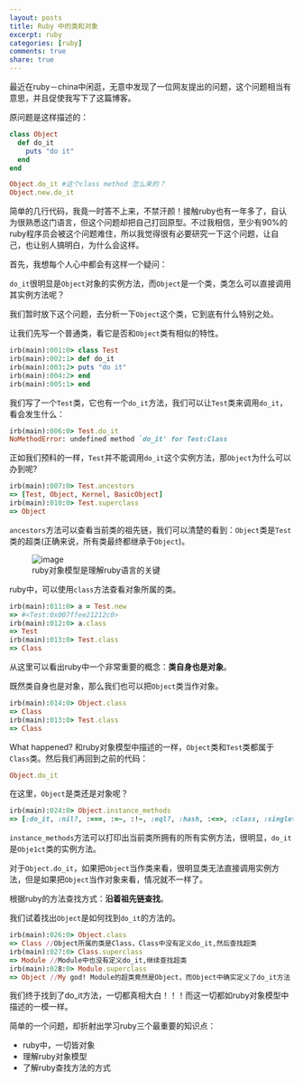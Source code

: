 ```yaml
---
layout: posts
title: Ruby 中的类和对象
excerpt: ruby
categories: [ruby]
comments: true
share: true
---
```


最近在ruby－china中闲逛，无意中发现了一位网友提出的问题，这个问题相当有意思，并且促使我写下了这篇博客。

原问题是这样描述的：

```ruby
class Object
  def do_it
    puts "do it"
  end
end

Object.do_it #这个class method 怎么来的？
Object.new.do_it
```

简单的几行代码，我竟一时答不上来，不禁汗颜！接触ruby也有一年多了，自认为很熟悉这门语言，但这个问题却把自己打回原型。不过我相信，至少有90%的ruby程序员会被这个问题难住，所以我觉得很有必要研究一下这个问题，让自己，也让别人搞明白，为什么会这样。

首先，我想每个人心中都会有这样一个疑问：

`do_it`很明显是`Object`对象的实例方法，而`Object`是一个类，类怎么可以直接调用其实例方法呢？

我们暂时放下这个问题，去分析一下`Object`这个类，它到底有什么特别之处。

让我们先写一个普通类，看它是否和`Object`类有相似的特性。

```ruby
irb(main):001:0> class Test
irb(main):002:1> def do_it
irb(main):003:2> puts "do it"
irb(main):004:2> end
irb(main):005:1> end
```

我们写了一个`Test`类，它也有一个`do_it`方法，我们可以让`Test`类来调用`do_it`，看会发生什么：

```ruby
irb(main):006:0> Test.do_it
NoMethodError: undefined method `do_it' for Test:Class
```

正如我们预料的一样，`Test`并不能调用`do_it`这个实例方法，那`Object`为什么可以办到呢?

```ruby
irb(main):007:0> Test.ancestors
=> [Test, Object, Kernel, BasicObject]
irb(main):010:0> Test.superclass
=> Object
```

`ancestors`方法可以查看当前类的祖先链，我们可以清楚的看到：`Object`类是`Test`类的超类(正确来说，所有类最终都继承于`Object`)。

<figure>
  <img src="/images/Ruby_object_model.png" alt="image">
  <figcaption>ruby对象模型是理解ruby语言的关键</figcaption>
</figure>

ruby中，可以使用`class`方法查看对象所属的类。

```ruby
irb(main):011:0> a = Test.new
=> #<Test:0x007ffee21212c0>
irb(main):012:0> a.class
=> Test
irb(main):013:0> Test.class
=> Class
```

从这里可以看出ruby中一个非常重要的概念：**类自身也是对象**。

既然类自身也是对象，那么我们也可以把`Object`类当作对象。

```ruby
irb(main):014:0> Object.class
=> Class
irb(main):013:0> Test.class
=> Class
```

What happened? 和ruby对象模型中描述的一样，`Object`类和`Test`类都属于`Class`类。然后我们再回到之前的代码：

```ruby
Object.do_it
```

在这里，`Object`是类还是对象呢？

```ruby
irb(main):024:0> Object.instance_methods
=> [:do_it, :nil?, :===, :=~, :!~, :eql?, :hash, :<=>, :class, :singleton_class, :clone, :dup, :taint, :tainted?, :untaint, :untrust, :untrusted?, :trust, :freeze, :frozen?, :to_s, :inspect, :methods, :singleton_methods, :protected_methods, :private_methods, :public_methods, :instance_variables, :instance_variable_get, :instance_variable_set, :instance_variable_defined?, :remove_instance_variable, :instance_of?, :kind_of?, :is_a?, :tap, :send, :public_send, :respond_to?, :extend, :display, :method, :public_method, :singleton_method, :define_singleton_method, :object_id, :to_enum, :enum_for, :==, :equal?, :!, :!=, :instance_eval, :instance_exec, :__send__, :__id__]
```

`instance_methods`方法可以打印出当前类所拥有的所有实例方法，很明显，`do_it`是`Obje1ct`类的实例方法。

对于`Object.do_it`，如果把`Object`当作类来看，很明显类无法直接调用实例方法，但是如果把`Object`当作对象来看，情况就不一样了。

根据ruby的方法查找方式：**沿着祖先链查找**。

我们试着找出`Object`是如何找到`do_it`的方法的。

```ruby
irb(main):026:0> Object.class
=> Class //Object所属的类是Class，Class中没有定义do_it,然后查找超类
irb(main):027:0> Class.superclass
=> Module //Module中也没有定义do_it,继续查找超类
irb(main):028:0> Module.superclass
=> Object //My god! Module的超类竟然是Object，而Object中确实定义了do_it方法
```

我们终于找到了do_it方法，一切都真相大白！！！而这一切都如ruby对象模型中描述的一模一样。

简单的一个问题，却折射出学习ruby三个最重要的知识点：

* ruby中，一切皆对象
* 理解ruby对象模型
* 了解ruby查找方法的方式
